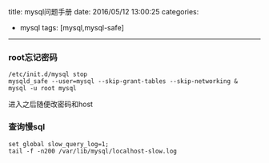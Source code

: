 title: mysql问题手册
date: 2016/05/12 13:00:25
categories:
- mysql
tags: [mysql,mysql-safe]
---

###  root忘记密码
```
/etc/init.d/mysql stop
mysqld_safe --user=mysql --skip-grant-tables --skip-networking &
mysql -u root mysql
```
进入之后随便改密码和host

### 查询慢sql
```
set global slow_query_log=1;
tail -f -n200 /var/lib/mysql/localhost-slow.log
```